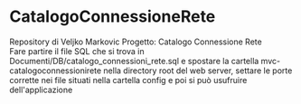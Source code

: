 # CatalogoConnessioneRete
Repository di Veljko Markovic
Progetto: Catalogo Connessione Rete
<br />
Fare partire il file SQL che si trova in Documenti/DB/catalogo_connessioni_rete.sql e spostare la cartella mvc-catalogoconnessionirete nella directory root del web server, settare le porte corrette nei file situati nella cartella config e poi si può usufruire dell'applicazione
